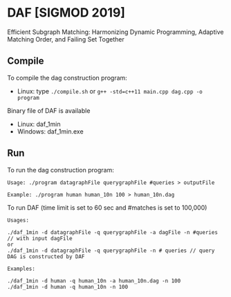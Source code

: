 # DAF [SIGMOD 2019]
Efficient Subgraph Matching: Harmonizing Dynamic Programming, Adaptive Matching Order, and Failing Set Together

## Compile
To compile the dag construction program:
- Linux: type `./compile.sh` or `g++ -std=c++11 main.cpp dag.cpp -o program`

Binary file of DAF is available
- Linux: daf_1min
- Windows: daf_1min.exe

## Run

To run the dag construction program:
```
Usage: ./program datagraphFile querygraphFile #queries > outputFile
```

```
Example: ./program human human_10n 100 > human_10n.dag
```


To run DAF (time limit is set to 60 sec and #matches is set to 100,000)
```
Usages:

./daf_1min -d datagraphFile -q querygraphFile -a dagFile -n #queries // with input dagFile
or
./daf_1min -d datagraphFile -q querygraphFile -n # queries // query DAG is constructed by DAF
```

```
Examples:

./daf_1min -d human -q human_10n -a human_10n.dag -n 100
./daf_1min -d human -q human_10n -n 100
```
